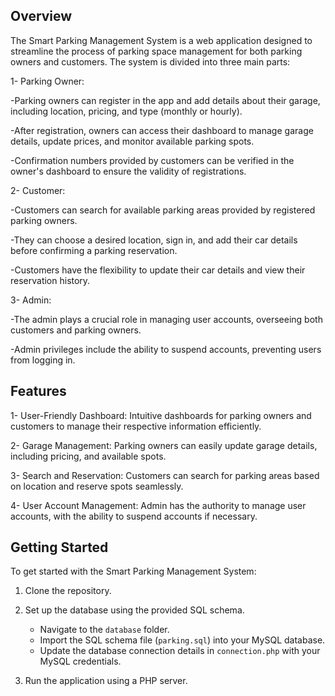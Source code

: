 ## Overview

The Smart Parking Management System is a web application designed to streamline the process of parking space management for both parking owners and customers.
The system is divided into three main parts:

1- Parking Owner:

   -Parking owners can register in the app and add details about their garage, including location, pricing, and type (monthly or hourly).
   
   -After registration, owners can access their dashboard to manage garage details, update prices, and monitor available parking spots.
   
   -Confirmation numbers provided by customers can be verified in the owner's dashboard to ensure the validity of registrations.

2- Customer: 

   -Customers can search for available parking areas provided by registered parking owners.
   
   -They can choose a desired location, sign in, and add their car details before confirming a parking reservation.
   
   -Customers have the flexibility to update their car details and view their reservation history.

3- Admin:

   -The admin plays a crucial role in managing user accounts, overseeing both customers and parking owners.
   
   -Admin privileges include the ability to suspend accounts, preventing users from logging in.

 ## Features
 
 1- User-Friendly Dashboard: Intuitive dashboards for parking owners and customers to manage their respective information efficiently.
 
 2- Garage Management: Parking owners can easily update garage details, including pricing, and available spots.
 
 3- Search and Reservation: Customers can search for parking areas based on location and reserve spots seamlessly.
 
 4- User Account Management: Admin has the authority to manage user accounts, with the ability to suspend accounts if necessary.

## Getting Started

To get started with the Smart Parking Management System:

1. Clone the repository.
2. Set up the database using the provided SQL schema.

   - Navigate to the `database` folder.
   - Import the SQL schema file (`parking.sql`) into your MySQL database.
   - Update the database connection details in `connection.php` with your MySQL credentials.

3. Run the application using a PHP server.

   
